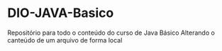 # DIO-JAVA-Basico
Repositório para todo o conteúdo do curso de Java Básico 
Alterando o canteúdo de um arquivo de forma local